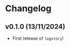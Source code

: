 # Changelog

<!--next-version-placeholder-->

## v0.1.0 (13/11/2024)

- First release of `logstory`!